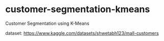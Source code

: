 # customer-segmentation-kmeans
Customer Segmentation using K-Means

dataset: https://www.kaggle.com/datasets/shwetabh123/mall-customers
